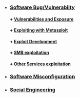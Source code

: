


* ###  [ Software Bug/Vulnerabilty]( )
   #### + [     Vulnerabilities and Exposure](https://github.com/sarathlalup/Cyber-security/tree/master/Windows%20Exploitaion/Vulnerabilities%20and%20Exposure)
   
   #### + [     Exploiting with Metasploit ](https://github.com/AonCyberLabs/Windows-Exploit-Suggester)
   
   #### + [     Exploit Development ](https://github.com/AonCyberLabs/Windows-Exploit-Suggester)
   
   #### + [     SMB exploitation ](https://github.com/sarathlalup/Cyber-security/blob/master/Windows%20Exploitaion/Penetration%20Testing/SMB%20Penetration%20Testing/Exploit%20SMB)
   #### + [     Other Services exploitation ](https://github.com/sarathlalup/Penetration-Testing/blob/master/Penetration%20Testing/README.md)
  
      
* ###  [ Software Misconfiguration]( )
* ###  [ Social Engineering](https://github.com/sarathlalup/Cyber-security/blob/master/Social%20Engineering%20Attacks/README.md )
